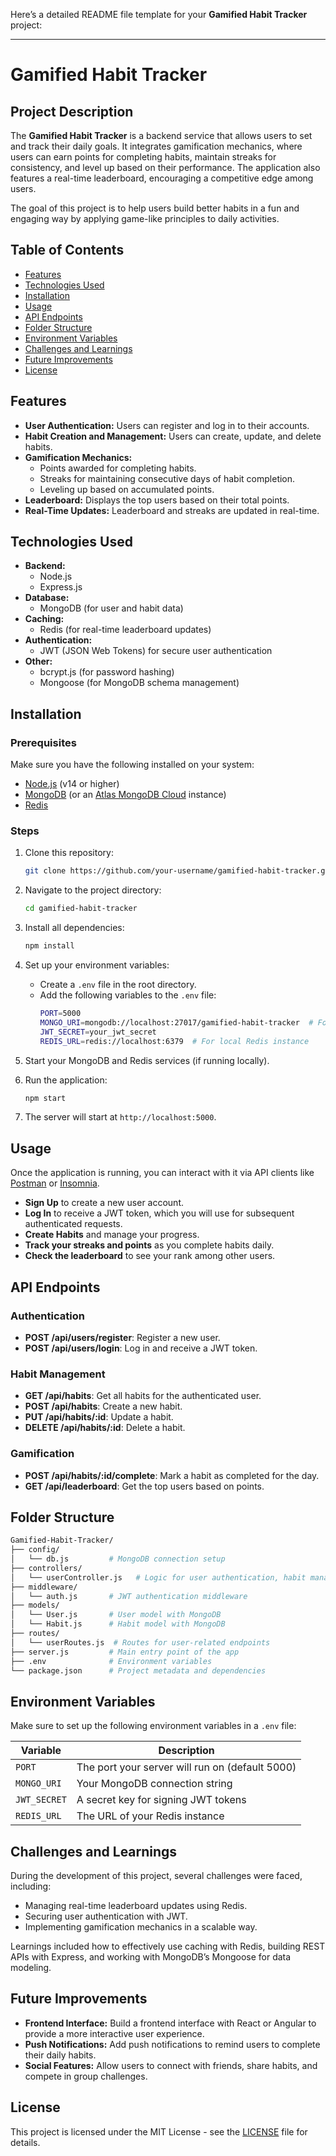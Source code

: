 Here’s a detailed README file template for your **Gamified Habit Tracker** project:

---

# Gamified Habit Tracker

## Project Description
The **Gamified Habit Tracker** is a backend service that allows users to set and track their daily goals. It integrates gamification mechanics, where users can earn points for completing habits, maintain streaks for consistency, and level up based on their performance. The application also features a real-time leaderboard, encouraging a competitive edge among users.

The goal of this project is to help users build better habits in a fun and engaging way by applying game-like principles to daily activities.

## Table of Contents
- [Features](#features)
- [Technologies Used](#technologies-used)
- [Installation](#installation)
- [Usage](#usage)
- [API Endpoints](#api-endpoints)
- [Folder Structure](#folder-structure)
- [Environment Variables](#environment-variables)
- [Challenges and Learnings](#challenges-and-learnings)
- [Future Improvements](#future-improvements)
- [License](#license)

## Features
- **User Authentication:** Users can register and log in to their accounts.
- **Habit Creation and Management:** Users can create, update, and delete habits.
- **Gamification Mechanics:**
  - Points awarded for completing habits.
  - Streaks for maintaining consecutive days of habit completion.
  - Leveling up based on accumulated points.
- **Leaderboard:** Displays the top users based on their total points.
- **Real-Time Updates:** Leaderboard and streaks are updated in real-time.
  
## Technologies Used
- **Backend:**
  - Node.js
  - Express.js
- **Database:**
  - MongoDB (for user and habit data)
- **Caching:**
  - Redis (for real-time leaderboard updates)
- **Authentication:**
  - JWT (JSON Web Tokens) for secure user authentication
- **Other:**
  - bcrypt.js (for password hashing)
  - Mongoose (for MongoDB schema management)
  
## Installation

### Prerequisites
Make sure you have the following installed on your system:
- [Node.js](https://nodejs.org/) (v14 or higher)
- [MongoDB](https://www.mongodb.com/) (or an [Atlas MongoDB Cloud](https://www.mongodb.com/cloud/atlas) instance)
- [Redis](https://redis.io/)

### Steps

1. Clone this repository:
   ```bash
   git clone https://github.com/your-username/gamified-habit-tracker.git
   ```

2. Navigate to the project directory:
   ```bash
   cd gamified-habit-tracker
   ```

3. Install all dependencies:
   ```bash
   npm install
   ```

4. Set up your environment variables:
   - Create a `.env` file in the root directory.
   - Add the following variables to the `.env` file:
     ```bash
     PORT=5000
     MONGO_URI=mongodb://localhost:27017/gamified-habit-tracker  # For local MongoDB
     JWT_SECRET=your_jwt_secret
     REDIS_URL=redis://localhost:6379  # For local Redis instance
     ```

5. Start your MongoDB and Redis services (if running locally).

6. Run the application:
   ```bash
   npm start
   ```

7. The server will start at `http://localhost:5000`.

## Usage

Once the application is running, you can interact with it via API clients like [Postman](https://www.postman.com/) or [Insomnia](https://insomnia.rest/).

- **Sign Up** to create a new user account.
- **Log In** to receive a JWT token, which you will use for subsequent authenticated requests.
- **Create Habits** and manage your progress.
- **Track your streaks and points** as you complete habits daily.
- **Check the leaderboard** to see your rank among other users.

## API Endpoints

### Authentication
- **POST /api/users/register**: Register a new user.
- **POST /api/users/login**: Log in and receive a JWT token.

### Habit Management
- **GET /api/habits**: Get all habits for the authenticated user.
- **POST /api/habits**: Create a new habit.
- **PUT /api/habits/:id**: Update a habit.
- **DELETE /api/habits/:id**: Delete a habit.

### Gamification
- **POST /api/habits/:id/complete**: Mark a habit as completed for the day.
- **GET /api/leaderboard**: Get the top users based on points.

## Folder Structure

```bash
Gamified-Habit-Tracker/
├── config/
│   └── db.js         # MongoDB connection setup
├── controllers/
│   └── userController.js   # Logic for user authentication, habit management
├── middleware/
│   └── auth.js       # JWT authentication middleware
├── models/
│   └── User.js       # User model with MongoDB
│   └── Habit.js      # Habit model with MongoDB
├── routes/
│   └── userRoutes.js  # Routes for user-related endpoints
├── server.js         # Main entry point of the app
├── .env              # Environment variables
└── package.json      # Project metadata and dependencies
```

## Environment Variables

Make sure to set up the following environment variables in a `.env` file:

| Variable     | Description                                |
|--------------|--------------------------------------------|
| `PORT`       | The port your server will run on (default 5000) |
| `MONGO_URI`  | Your MongoDB connection string             |
| `JWT_SECRET` | A secret key for signing JWT tokens        |
| `REDIS_URL`  | The URL of your Redis instance             |

## Challenges and Learnings

During the development of this project, several challenges were faced, including:
- Managing real-time leaderboard updates using Redis.
- Securing user authentication with JWT.
- Implementing gamification mechanics in a scalable way.

Learnings included how to effectively use caching with Redis, building REST APIs with Express, and working with MongoDB’s Mongoose for data modeling.

## Future Improvements
- **Frontend Interface:** Build a frontend interface with React or Angular to provide a more interactive user experience.
- **Push Notifications:** Add push notifications to remind users to complete their daily habits.
- **Social Features:** Allow users to connect with friends, share habits, and compete in group challenges.

## License
This project is licensed under the MIT License - see the [LICENSE](LICENSE) file for details.


